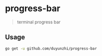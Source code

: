# progress-bar

> terminal progress bar


## Usage

```bash
go get -u github.com/duyunzhi/progress-bar
```